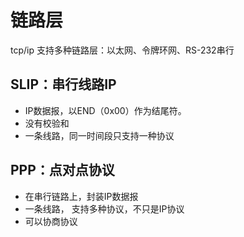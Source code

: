 # 链路层


tcp/ip 支持多种链路层：以太网、令牌环网、RS-232串行

## SLIP：串行线路IP

+ IP数据报，以END（0x00）作为结尾符。
+ 没有校验和
+ 一条线路，同一时间段只支持一种协议

## PPP：点对点协议
+ 在串行链路上，封装IP数据报
+ 一条线路， 支持多种协议，不只是IP协议
+ 可以协商协议
 